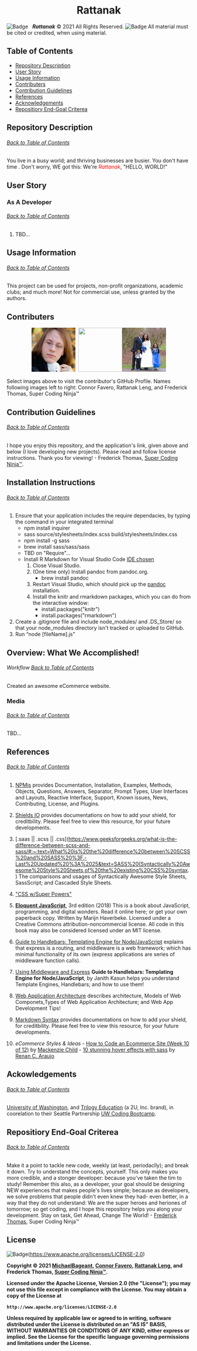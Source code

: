 <h1 align="center">Rattanak</h1>

![Badge](https://img.shields.io/badge/GitHub-Pro%20%20%20-blue) &nbsp; <b><i>Rattanak</i></b> © 2021 All Rights Reserved.  ![Badge](https://img.shields.io/badge/License-APACHE%202.0-orange) All material must be cited or credited, when using material.

## Table of Contents
* [Repository Description](#Repository)
* [User Story](#User)
* [Usage Information](#Usage)
* [Contributers](#Contributers)
* [Contribution Guidelines](#Contribution)
* [References](#Ref)
* [Acknowledgements](#Ack)
* [Repositiory End-Goal Criterea](#Criterea)

## Repository Description
###### [Back to Table of Contents](#Table-of-Contents)
You live in a busy world; and thriving businesses are busier.  You don't have time .  Don't worry, WE got this: We're <span style="color:red">*Rattanak*</span>, "HELLO, WORLD!"

## User Story
### As A Developer
###### [Back to Table of Contents](#Table-of-Contents)
1.  TBD... 

## Usage Information
###### [Back to Table of Contents](#Table-of-Contents)
This project can be used for projects, non-profit organizations, academic clubs; and much more!  Not for commercial use, unless granted by the authors.

## Contributers
<p align="center">
  <a href="https://github.com/con0fav"><img src="./client/public/media/Connor.jpeg" height="120" width="120"/></a>&nbsp;&nbsp;<a href="https://github.com/rattanakleng"><img src="https://ca.slack-edge.com/T01ASRJ804E-U01B4P3B4ET-4001d229d6c3-512" height="120" width="120"/></a><a href="https://github.com/supercodingninja"><img src="./client/public/media/FT.jpeg" height="120" width="120"></a>
</p>

<p align="left">
  Select images above to visit the contributor's GitHub Profile.  Names following images left to right: Connor Favero, Rattanak Leng, and Frederick Thomas, Super Coding Ninja™
</p>


## Contribution Guidelines
###### [Back to Table of Contents](#Table-of-Contents)
I hope you enjoy this repository, and the application's link, given above and below (I love developing new projects).  Please read and follow license instructions.  Thank you for viewing! - Frederick Thomas, [Super Coding Ninja™](https://github.com/supercodingninja).

## Installation Instructions
###### [Back to Table of Contents](#Table-of-Contents)
1.  Ensure that your application includes the require dependacies, by typing the command in your integrated terminal
    -   npm install inquirer
    -   sass source/stylesheets/index.scss build/stylesheets/index.css
    -   npm install -g sass
    -   brew install sass/sass/sass
    -   TBD on "Require"...
    -   Install R Markdown for Visual Studio Code [IDE chosen](https://docs.microsoft.com/en-us/visualstudio/rtvs/rmarkdown-with-r-in-visual-studio?view=vs-2017)
        1. Close Visual Studio.
        2. (One time only) Install pandoc from pandoc.org.
            - brew install pandoc
        3. Restart Visual Studio, which should pick up the [pandoc](https://pandoc.org/installing.html) installation.
        4. Install the knitr and rmarkdown packages, which you can do from the interactive window:
            -   install.packages("knitr")
            -   install.packages("rmarkdown")
2.  Create a .gitignore file and include node_modules/ and .DS_Store/ so that your node_modules directory isn't tracked or uploaded to GitHub.
3.  Run “node [fileName].js”


## Overview: What We Accomplished!
###### Workflow [Back to Table of Contents](#Table-of-Contents)
Created an awesome eCommerce website.


### Media
###### [Back to Table of Contents](#Table-of-Contents)
TBD...

## References
###### [Back to Table of Contents](#Table-of-Contents)
1.  [NPMjs](https://www.npmjs.com/) provides Documentation, Installation, Examples, Methods, Objects, Questions, Answers, Separator, Prompt Types, User Interfaces and Layouts, Reactive Interface, Support, Known issues, News, Contributing, License, and Plugins.

2.  [Shields IO](https://shields.io/) provides documentations on how to add your shield, for creditbility.  Please feel free to view this resource, for your future developments.

3.  [.saas || .scss || .css](https://www.geeksforgeeks.org/what-is-the-difference-between-scss-and-sass/#:~:text=What%20is%20the%20difference%20between%20SCSS%20and%20SASS%20%3F,-Last%20Updated%20%3A%2025&text=SASS%20(Syntactically%20Awesome%20Style%20Sheets,of%20the%20existing%20CSS%20syntax.) The comparisons and usages of Syntactically Awesome Style Sheets, SassScript; and Cascaded Style Sheets.

4. ["CSS w/Super Powers"](https://sass-lang.com/)

5.  **[Eloquent JavaScript](https://eloquentjavascript.net/)**, 3rd edition (2018)
This is a book about JavaScript, programming, and digital wonders. Read it online here; or get your own paperback copy.  Written by Marijn Haverbeke.  Licensed under a Creative Commons attribution-noncommercial license. All code in this book may also be considered licensed under an MIT license.

6.  [Guide to Handlebars: Templating Engine for Node/JavaScript](https://stackabuse.com/guide-to-handlebars-templating-engine-for-node/) explains that express is a routing, and middleware is a web framework; which has minimal functionality of its own (express applications are series of middleware function calls).

7.  [Using Middleware and Express](https://expressjs.com/en/guide/using-middleware.html) **Guide to Handlebars: Templating Engine for Node/JavaScript**, by Janith Kasun helps you understand Template Engines, Handlebars; and how to use them!

8.  [Web Application Architecture](https://hackr.io/blog/web-application-architecture-definition-models-types-and-more) describes architecture, Models of Web Componets,Types of Web Application Architecture; and Web App Development Tips!

9.  [Markdown Syntax](https://www.markdownguide.org/basic-syntax/) provides documentations on how to add your shield, for creditbility.  Please feel free to view this resource, for your future developments.

10.  *eCommerce Styles & Ideas*
    -   [How to Code an Ecommerce Site (Week 10 of 12)](https://www.youtube.com/watch?v=DfbmMjO3Y7o) by [Mackenzie Child](https://www.youtube.com/channel/UCfWZwsP8trUy5uHJg8gcGIQ)
    -   [10 stunning hover effects with sass](https://codepen.io/caraujo/pen/LVPzxO) by [Renan C. Araujo](https://codepen.io/caraujo)

## Ackowledgements
###### [Back to Table of Contents](#Table-of-Contents)
[University of Washington](https://www.pce.uw.edu/), and [Trilogy Education](https://www.trilogyed.com/) (a 2U, Inc. brand),  in coorelation to their Seattle Partnership [UW Coding Bootcamp](https://bootcamp.uw.edu/).

## Repositiory End-Goal Criterea
###### [Back to Table of Contents](#Table-of-Contents)
Make it a point to tackle new code, weekly (at least, periodaclly); and break it down.  Try to understand the concepts, yourself.  This only makes you more credible, and a stonger developer: because you've taken the tim to study!  Remember this also, as a developer, your goal should be designing NEW experiences that makes people's lives simple; because as developers, we solve problems that people didn't even knew they had- even better, in a way that they do not understand: We are the super heroes and heriones of tomorrow; so get coding, and I hope this repository helps you along your development.  Stay on task, Get Ahead, Change The World! - [Frederick Thomas](https://www.linkedin.com/in/discoverfrederickthomas/), Super Coding Ninja™

## License
![Badge](https://img.shields.io/badge/License-APACHE%202.0-Click-To-View-orange)(https://www.apache.org/licenses/LICENSE-2.0)

<b>Copyright<b>  © 2021 [MichaelBageant](), [Connor Favero](), [Rattanak Leng](), and Frederick Thomas, [Super Coding Ninja™](https://github.com/supercodingninja).

Licensed under the Apache License, Version 2.0 (the "License");
you may not use this file except in compliance with the License.
You may obtain a copy of the License at

    http://www.apache.org/licenses/LICENSE-2.0

Unless required by applicable law or agreed to in writing, software
distributed under the License is distributed on an "AS IS" BASIS,
WITHOUT WARRANTIES OR CONDITIONS OF ANY KIND, either express or implied.
See the License for the specific language governing permissions and
limitations under the License.
